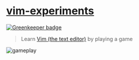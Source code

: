 # [vim-experiments](https://hermanya.github.io/vim-experiments)

[![Greenkeeper badge](https://badges.greenkeeper.io/Hermanya/vim-experiments.svg)](https://greenkeeper.io/)
> Learn [Vim (the text editor)](https://en.wikipedia.org/wiki/Vim_(text_editor)) by playing a game

![gameplay](./Sep-08-2017%2010-16-11.gif)
